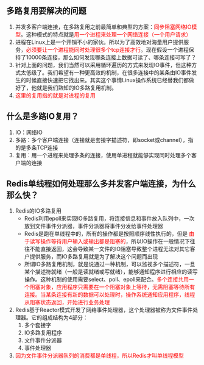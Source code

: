 ## 多路复用要解决的问题
1. 并发多客户端连接，在多路复用之前最简单和典型的方案：<font color="red">同步阻塞网络IO模型</font>。这种模式的特点就是<font color="red">用一个进程来处理一个网络连接（一个用户请求）</font>
2. 进程在Linux上是一个开销不小的家伙。所以为了高效地对海量用户提供服务，<font color="red">必须要让一个进程能同时处理很多个tcp连接才行</font>。现在假设一个进程保持了10000条连接，那么如何发现哪条连接上数据可读了、哪条连接可写了？
3. 针对上面的问题，我们当然可以采用循环遍历的方式来发现IO事件，但这种方式太低级了。我们希望有一种更高效的机制，在很多连接中的某条由IO事件发生的时候直接快速把它找出来。其实这个事情Linux操作系统已经替我们都做好了，他就是我们熟知的IO多路复用机制。
4. <font color="red">这里的复用指的就是对进程的复用</font>
## 什么是多路IO复用？
1. IO：网络IO
2. 多路：多个客户端连接（连接就是套接字描述符，即socket或channel），指的是多条TCP连接
3. 复用：用一个进程来处理多条的连接，使用单进程就能够实现同时处理多个客户端的连接
## Redis单线程如何处理那么多并发客户端连接，为什么那么快？
1. Redis的IO多路复用
    * Redis利用epoll来实现IO多路复用，将连接信息和事件放入队列中，一次放到文件事件分派器，事件分派器将事件分发给事件处理器
    * Redis是跑在单线程中的，所有的操作都是按照顺序线性执行的，但是<font color="red">
由于读写操作等待用户输入或输出都是阻塞的</font>，所以IO操作在一般情况下往往不能直接返回，这会导致某一文件的IO阻塞导致整个进程无法对其它客户提供服务，而IO多路复用就是为了解决这个问题而出现
    * 所谓IO多路复用机制，就是说通过一种机制，可以监视多个描述符，一旦某个描述符就绪（一般是读就绪或写就绪），能够通知程序进行相应的读写操作。这种机制的使用需要select、poll、epoll来配合。<font color="red">多个连接共用一个阻塞对象，应用程序只需要在一个阻塞对象上等待，无需阻塞等待所有连接。当某条连接有新的数据可以处理时，操作系统通知应用程序，线程从阻塞状态返回，开始进行业务处理</font>
2. Redis基于Reactor模式开发了网络事件处理器，这个处理器被称为文件事件处理器。它的组成结构为4部分：
    1. 多个套接字
    2. IO多路复用程序
    3. 文件事件分派器
    4. 事件处理器
3. <font color="red">因为文件事件分派器队列的消费都是单线程，所以Redis才叫单线程模型</font>
